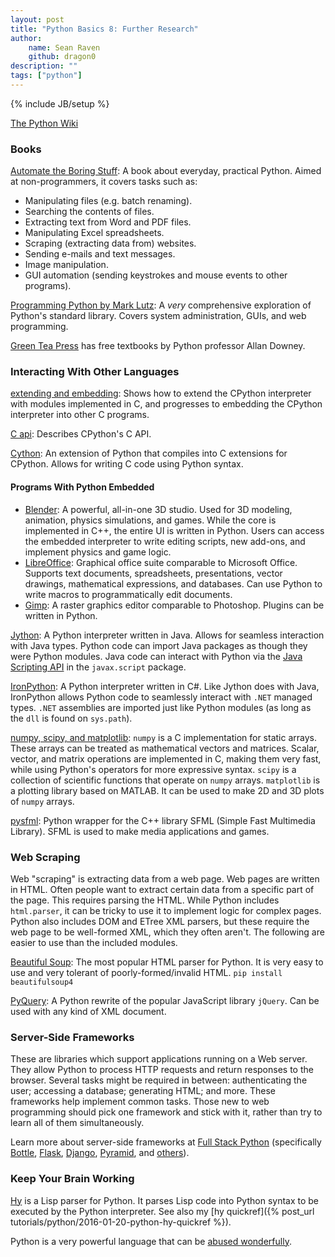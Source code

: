 ```yaml
---
layout: post
title: "Python Basics 8: Further Research"
author:
    name: Sean Raven
    github: dragon0
description: ""
tags: ["python"]
---
```

{% include JB/setup %}

[The Python Wiki](https://wiki.python.org/moin/)

### Books

[Automate the Boring Stuff](https://automatetheboringstuff.com/): A book about
everyday, practical Python.
Aimed at non-programmers, it covers tasks such as:

- Manipulating files (e.g. batch renaming).
- Searching the contents of files.
- Extracting text from Word and PDF files.
- Manipulating Excel spreadsheets.
- Scraping (extracting data from) websites.
- Sending e-mails and text messages.
- Image manipulation.
- GUI automation (sending keystrokes and mouse events to other programs).

[Programming Python by Mark Lutz](http://shop.oreilly.com/product/9780596158118.do):
A *very* comprehensive exploration of Python's standard library.
Covers system administration, GUIs, and web programming.

[Green Tea Press](http://greenteapress.com/) has free textbooks by Python
professor Allan Downey.

### Interacting With Other Languages

[extending and embedding](https://docs.python.org/3/extending/index.html): Shows
how to extend the CPython interpreter with modules implemented in C, and
progresses to embedding the CPython interpreter into other C programs.

[C api](https://docs.python.org/3/c-api/index.html):
Describes CPython's C API.

[Cython](http://cython.org/):
An extension of Python that compiles into C extensions for CPython.
Allows for writing C code using Python syntax.

#### Programs With Python Embedded

- [Blender](http://blender.org/): A powerful, all-in-one 3D studio.
  Used for 3D modeling, animation, physics simulations, and games.
  While the core is implemented in C++, the entire UI is written in Python.
  Users can access the embedded interpreter to write editing scripts, new
  add-ons, and implement physics and game logic.
- [LibreOffice](http://www.libreoffice.org/): Graphical office suite comparable
  to Microsoft Office.
  Supports text documents, spreadsheets, presentations, vector drawings,
  mathematical expressions, and databases.
  Can use Python to write macros to programmatically edit documents.
- [Gimp](http://www.gimp.org/):
  A raster graphics editor comparable to Photoshop.
  Plugins can be written in Python.


[Jython](http://www.jython.org/):
A Python interpreter written in Java.
Allows for seamless interaction with Java types.
Python code can import Java packages as though they were Python modules.
Java code can interact with Python via the
[Java Scripting API](https://today.java.net/pub/a/today/2006/04/11/scripting-for-java-platform.html)
in the `javax.script` package.

[IronPython](http://ironpython.net/):
A Python interpreter written in C#.
Like Jython does with Java, IronPython allows Python code to seamlessly interact
with `.NET` managed types.
`.NET` assemblies are imported just like Python modules (as long as the `dll`
is found on `sys.path`).

[numpy, scipy, and matplotlib](http://scipy.org/):
`numpy` is a C implementation for static arrays.
These arrays can be treated as mathematical vectors and matrices.
Scalar, vector, and matrix operations are implemented in C, making them very
fast, while using Python's operators for more expressive syntax.
`scipy` is a collection of scientific functions that operate on `numpy` arrays.
`matplotlib` is a plotting library based on MATLAB.
It can be used to make 2D and 3D plots of `numpy` arrays.

[pysfml](http://www.python-sfml.org/):
Python wrapper for the C++ library SFML (Simple Fast Multimedia Library).
SFML is used to make media applications and games.

### Web Scraping

Web "scraping" is extracting data from a web page.
Web pages are written in HTML.
Often people want to extract certain data from a specific part of the page.
This requires parsing the HTML.
While Python includes `html.parser`, it can be tricky to use it to implement
logic for complex pages.
Python also includes DOM and ETree XML parsers, but these require the web page
to be well-formed XML, which they often aren't.
The following are easier to use than the included modules.

[Beautiful Soup](http://www.crummy.com/software/BeautifulSoup/):
The most popular HTML parser for Python.
It is very easy to use and very tolerant of poorly-formed/invalid HTML.
`pip install beautifulsoup4`

[PyQuery](https://pythonhosted.org/pyquery/):
A Python rewrite of the popular JavaScript library `jQuery`.
Can be used with any kind of XML document.

### Server-Side Frameworks

These are libraries which support applications running on a Web server.
They allow Python to process HTTP requests and return responses to the browser.
Several tasks might be required in between: authenticating the user; accessing
a database; generating HTML; and more.
These frameworks help implement common tasks.
Those new to web programming should pick one framework and stick with it, rather
than try to learn all of them simultaneously.

Learn more about server-side frameworks at
[Full Stack Python](http://fullstackpython.com/)
(specifically
[Bottle](http://www.fullstackpython.com/bottle.html),
[Flask](http://www.fullstackpython.com/flask.html),
[Django](http://www.fullstackpython.com/django.html),
[Pyramid](http://www.fullstackpython.com/pyramid.html),
and [others](http://www.fullstackpython.com/other-web-frameworks.html)).

### Keep Your Brain Working

[Hy](http://hylang.org/) is a Lisp parser for Python.
It parses Lisp code into Python syntax to be executed by the Python interpreter.
See also my [hy quickref]({% post_url tutorials/python/2016-01-20-python-hy-quickref %}).

Python is a very powerful language that can be
[abused wonderfully](http://www.kr41.net/2013/05-19-obscene_python.html).

